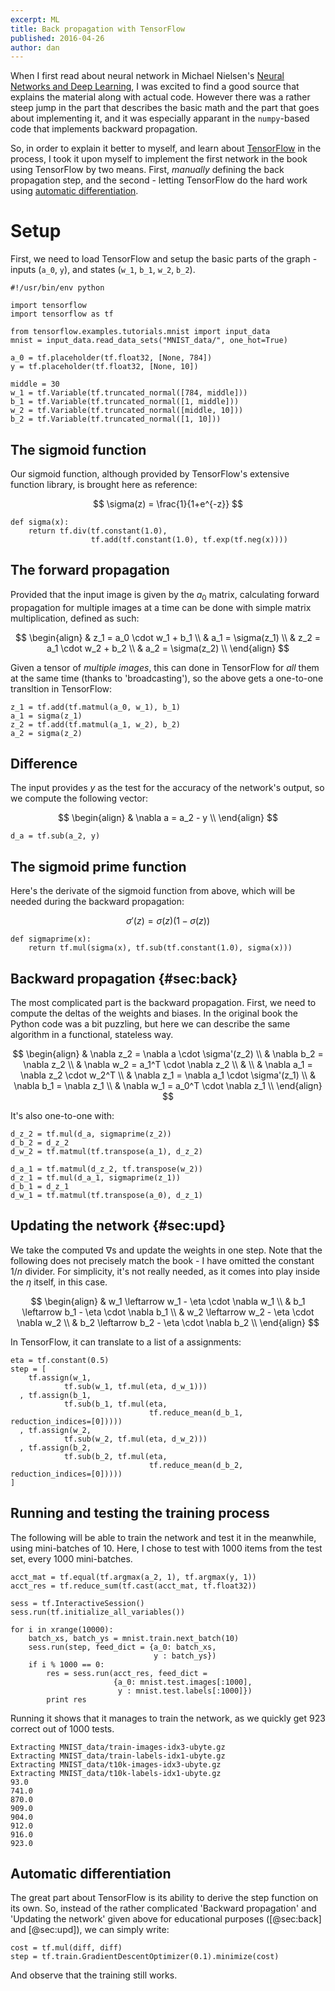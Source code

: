 ```yaml
---
excerpt: ML
title: Back propagation with TensorFlow
published: 2016-04-26
author: dan
---
```


When I first read about neural network in Michael Nielsen's [Neural Networks and Deep Learning](http://neuralnetworksanddeeplearning.com/), I was excited to find a good source that explains the material along with actual code. However there was a rather steep jump in the part that describes the basic math and the part that goes about implementing it, and it was especially apparant in the  `numpy`-based code that implements backward propagation.

So, in order to explain it better to myself, and learn about [TensorFlow](https://www.tensorflow.org/) in the process, I took it upon myself to implement the first network in the book using TensorFlow by two means. First, _manually_ defining the back propagation step, and the second - letting TensorFlow do the hard work using [automatic differentiation](https://en.wikipedia.org/wiki/Automatic_differentiation).

# Setup

First, we need to load TensorFlow and setup the basic parts of the graph - inputs (`a_0`, `y`), and states (`w_1`, `b_1`, `w_2`, `b_2`).

``` { .python fancydiff=on }
#!/usr/bin/env python

import tensorflow
import tensorflow as tf

from tensorflow.examples.tutorials.mnist import input_data
mnist = input_data.read_data_sets("MNIST_data/", one_hot=True)

a_0 = tf.placeholder(tf.float32, [None, 784])
y = tf.placeholder(tf.float32, [None, 10])

middle = 30
w_1 = tf.Variable(tf.truncated_normal([784, middle]))
b_1 = tf.Variable(tf.truncated_normal([1, middle]))
w_2 = tf.Variable(tf.truncated_normal([middle, 10]))
b_2 = tf.Variable(tf.truncated_normal([1, 10]))
```

## The sigmoid function

Our sigmoid function, although provided by TensorFlow's extensive function library, is brought here as reference:

$$
\sigma(z) = \frac{1}{1+e^{-z}}
$$

``` { .python fancydiff=on }
def sigma(x):
    return tf.div(tf.constant(1.0),
                  tf.add(tf.constant(1.0), tf.exp(tf.neg(x))))
```

## The forward propagation

Provided that the input image is given by the $a_0$ matrix, calculating forward propagation for multiple
images at a time can be done with simple matrix multiplication, defined as such:

$$
\begin{align}
& z_1 = a_0 \cdot w_1 + b_1 \\
& a_1 = \sigma(z_1) \\
& z_2 = a_1 \cdot w_2 + b_2 \\
& a_2 = \sigma(z_2) \\
\end{align}
$$

Given a tensor of _multiple images_, this can done in TensorFlow for _all_ them at the same time (thanks to 'broadcasting'),
so the above gets a one-to-one transltion in TensorFlow:


``` { .python fancydiff=on }
z_1 = tf.add(tf.matmul(a_0, w_1), b_1)
a_1 = sigma(z_1)
z_2 = tf.add(tf.matmul(a_1, w_2), b_2)
a_2 = sigma(z_2)
```

## Difference

The input provides $y$ as the test for the accuracy of the network's output, so we compute the following vector:

$$
\begin{align}
& \nabla a = a_2 - y \\
\end{align}
$$


``` { .python fancydiff=on }
d_a = tf.sub(a_2, y)
```

## The sigmoid prime function

Here's the derivate of the sigmoid function from above, which will be needed during the backward propagation:

$$
\sigma'(z) = \sigma(z)(1 - \sigma(z))
$$

``` { .python fancydiff=on }
def sigmaprime(x):
    return tf.mul(sigma(x), tf.sub(tf.constant(1.0), sigma(x)))
```

## Backward propagation {#sec:back}

The most complicated part is the backward propagation. First, we need to compute the deltas of the weights and biases. In the original book the Python code was a bit puzzling, but here we can describe the same algorithm in a functional, stateless way.

$$
\begin{align}
& \nabla z_2 = \nabla a \cdot \sigma'(z_2) \\
& \nabla b_2 = \nabla z_2 \\
& \nabla w_2 = a_1^T \cdot \nabla z_2 \\
& \\
& \nabla a_1 = \nabla z_2 \cdot w_2^T \\
& \nabla z_1 = \nabla a_1 \cdot \sigma'(z_1) \\
& \nabla b_1 = \nabla z_1 \\
& \nabla w_1 = a_0^T \cdot \nabla z_1 \\
\end{align}
$$

It's also one-to-one with:

``` { .python fancydiff=on }
d_z_2 = tf.mul(d_a, sigmaprime(z_2))
d_b_2 = d_z_2
d_w_2 = tf.matmul(tf.transpose(a_1), d_z_2)

d_a_1 = tf.matmul(d_z_2, tf.transpose(w_2))
d_z_1 = tf.mul(d_a_1, sigmaprime(z_1))
d_b_1 = d_z_1
d_w_1 = tf.matmul(tf.transpose(a_0), d_z_1)
```

## Updating the network {#sec:upd}

We take the computed $\nabla$s and update the weights in one step. Note that the following does not precisely match the book - I have omitted the constant $1/n$ divider. For simplicity, it's not really needed, as it comes into play inside the $\eta$ itself, in this case.

$$
\begin{align}
& w_1 \leftarrow w_1 - \eta \cdot \nabla w_1 \\
& b_1 \leftarrow b_1 - \eta \cdot \nabla b_1 \\
& w_2 \leftarrow w_2 - \eta \cdot \nabla w_2 \\
& b_2 \leftarrow b_2 - \eta \cdot \nabla b_2 \\
\end{align}
$$


In TensorFlow, it can translate to a list of a assignments:

``` { .python fancydiff=on }
eta = tf.constant(0.5)
step = [
    tf.assign(w_1,
            tf.sub(w_1, tf.mul(eta, d_w_1)))
  , tf.assign(b_1,
            tf.sub(b_1, tf.mul(eta,
                               tf.reduce_mean(d_b_1, reduction_indices=[0]))))
  , tf.assign(w_2,
            tf.sub(w_2, tf.mul(eta, d_w_2)))
  , tf.assign(b_2,
            tf.sub(b_2, tf.mul(eta,
                               tf.reduce_mean(d_b_2, reduction_indices=[0]))))
]
```

## Running and testing the training process

The following will be able to train the network and test it in the meanwhile, using mini-batches of 10. Here, I chose to test with 1000 items from the test set, every 1000 mini-batches.

``` { .python fancydiff=on }
acct_mat = tf.equal(tf.argmax(a_2, 1), tf.argmax(y, 1))
acct_res = tf.reduce_sum(tf.cast(acct_mat, tf.float32))

sess = tf.InteractiveSession()
sess.run(tf.initialize_all_variables())

for i in xrange(10000):
    batch_xs, batch_ys = mnist.train.next_batch(10)
    sess.run(step, feed_dict = {a_0: batch_xs,
                                y : batch_ys})
    if i % 1000 == 0:
        res = sess.run(acct_res, feed_dict =
                       {a_0: mnist.test.images[:1000],
                        y : mnist.test.labels[:1000]})
        print res
```

Running it shows that it manages to train the network, as we quickly get 923 correct out of 1000 tests.

``` { .shell fancydiff=on }
Extracting MNIST_data/train-images-idx3-ubyte.gz
Extracting MNIST_data/train-labels-idx1-ubyte.gz
Extracting MNIST_data/t10k-images-idx3-ubyte.gz
Extracting MNIST_data/t10k-labels-idx1-ubyte.gz
93.0
741.0
870.0
909.0
904.0
912.0
916.0
923.0
```

## Automatic differentiation

The great part about TensorFlow is its ability to derive the step function on its own. So, instead of the rather complicated 'Backward propagation' and 'Updating the network' given above for educational purposes ([@sec:back] and [@sec:upd]), we can simply write:


``` { .python fancydiff=on title="Step function alternative" }
cost = tf.mul(diff, diff)
step = tf.train.GradientDescentOptimizer(0.1).minimize(cost)
```
And observe that the training still works.

